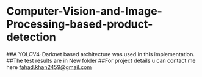 # Computer-Vision-and-Image-Processing-based-product-detection
##A YOLOV4-Darknet based architecture was used in this implementation.
##The test results are in New folder
##For project details u can contact me here fahad.khan2459@gmail.com
